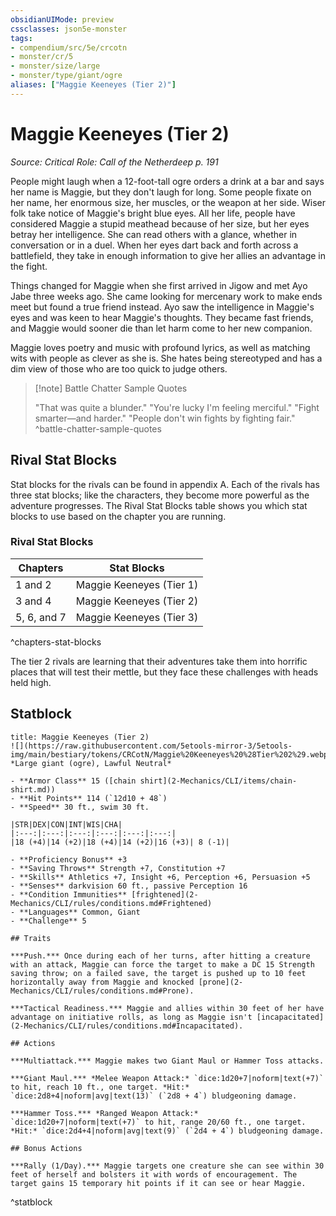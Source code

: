 ```yaml
---
obsidianUIMode: preview
cssclasses: json5e-monster
tags:
- compendium/src/5e/crcotn
- monster/cr/5
- monster/size/large
- monster/type/giant/ogre
aliases: ["Maggie Keeneyes (Tier 2)"]
---
```

# Maggie Keeneyes (Tier 2)
*Source: Critical Role: Call of the Netherdeep p. 191*  

People might laugh when a 12-foot-tall ogre orders a drink at a bar and says her name is Maggie, but they don't laugh for long. Some people fixate on her name, her enormous size, her muscles, or the weapon at her side. Wiser folk take notice of Maggie's bright blue eyes. All her life, people have considered Maggie a stupid meathead because of her size, but her eyes betray her intelligence. She can read others with a glance, whether in conversation or in a duel. When her eyes dart back and forth across a battlefield, they take in enough information to give her allies an advantage in the fight.

Things changed for Maggie when she first arrived in Jigow and met Ayo Jabe three weeks ago. She came looking for mercenary work to make ends meet but found a true friend instead. Ayo saw the intelligence in Maggie's eyes and was keen to hear Maggie's thoughts. They became fast friends, and Maggie would sooner die than let harm come to her new companion.

Maggie loves poetry and music with profound lyrics, as well as matching wits with people as clever as she is. She hates being stereotyped and has a dim view of those who are too quick to judge others.

> [!note] Battle Chatter Sample Quotes
> 
> "That was quite a blunder." "You're lucky I'm feeling merciful." "Fight smarter—and harder." "People don't win fights by fighting fair."
^battle-chatter-sample-quotes

## Rival Stat Blocks

Stat blocks for the rivals can be found in appendix A. Each of the rivals has three stat blocks; like the characters, they become more powerful as the adventure progresses. The Rival Stat Blocks table shows you which stat blocks to use based on the chapter you are running.

### Rival Stat Blocks

| Chapters | Stat Blocks |
|----------|-------------|
| 1 and 2 | Maggie Keeneyes (Tier 1) |
| 3 and 4 | Maggie Keeneyes (Tier 2) |
| 5, 6, and 7 | Maggie Keeneyes (Tier 3) |
^chapters-stat-blocks

The tier 2 rivals are learning that their adventures take them into horrific places that will test their mettle, but they face these challenges with heads held high.

## Statblock

```ad-statblock
title: Maggie Keeneyes (Tier 2)
![](https://raw.githubusercontent.com/5etools-mirror-3/5etools-img/main/bestiary/tokens/CRCotN/Maggie%20Keeneyes%20%28Tier%202%29.webp#token)
*Large giant (ogre), Lawful Neutral*

- **Armor Class** 15 ([chain shirt](2-Mechanics/CLI/items/chain-shirt.md))
- **Hit Points** 114 (`12d10 + 48`)
- **Speed** 30 ft., swim 30 ft.

|STR|DEX|CON|INT|WIS|CHA|
|:---:|:---:|:---:|:---:|:---:|:---:|
|18 (+4)|14 (+2)|18 (+4)|14 (+2)|16 (+3)| 8 (-1)|

- **Proficiency Bonus** +3
- **Saving Throws** Strength +7, Constitution +7
- **Skills** Athletics +7, Insight +6, Perception +6, Persuasion +5
- **Senses** darkvision 60 ft., passive Perception 16
- **Condition Immunities** [frightened](2-Mechanics/CLI/rules/conditions.md#Frightened)
- **Languages** Common, Giant
- **Challenge** 5

## Traits

***Push.*** Once during each of her turns, after hitting a creature with an attack, Maggie can force the target to make a DC 15 Strength saving throw; on a failed save, the target is pushed up to 10 feet horizontally away from Maggie and knocked [prone](2-Mechanics/CLI/rules/conditions.md#Prone).

***Tactical Readiness.*** Maggie and allies within 30 feet of her have advantage on initiative rolls, as long as Maggie isn't [incapacitated](2-Mechanics/CLI/rules/conditions.md#Incapacitated).

## Actions

***Multiattack.*** Maggie makes two Giant Maul or Hammer Toss attacks.

***Giant Maul.*** *Melee Weapon Attack:* `dice:1d20+7|noform|text(+7)` to hit, reach 10 ft., one target. *Hit:* `dice:2d8+4|noform|avg|text(13)` (`2d8 + 4`) bludgeoning damage.

***Hammer Toss.*** *Ranged Weapon Attack:* `dice:1d20+7|noform|text(+7)` to hit, range 20/60 ft., one target. *Hit:* `dice:2d4+4|noform|avg|text(9)` (`2d4 + 4`) bludgeoning damage.

## Bonus Actions

***Rally (1/Day).*** Maggie targets one creature she can see within 30 feet of herself and bolsters it with words of encouragement. The target gains 15 temporary hit points if it can see or hear Maggie.
```
^statblock